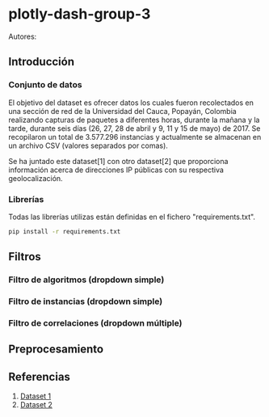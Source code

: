# plotly-dash-group-3
Autores:

## Introducción

### Conjunto de datos
El objetivo del dataset es ofrecer datos los cuales fueron recolectados en una sección de red de la Universidad del Cauca, Popayán, Colombia realizando capturas de paquetes a diferentes horas, durante la mañana y la tarde, durante seis días (26, 27, 28 de abril y 9, 11 y 15 de mayo) de 2017. Se recopilaron un total de 3.577.296 instancias y actualmente se almacenan en un archivo CSV (valores separados por comas).

Se ha juntado este dataset[1] con otro dataset[2] que proporciona información acerca de direcciones IP públicas con su respectiva geolocalización.

### Librerías
Todas las librerías utilizas están definidas en el fichero "requirements.txt".
```bash
pip install -r requirements.txt
```
## Filtros

### Filtro de algoritmos (dropdown simple)

### Filtro de instancias (dropdown simple)

### Filtro de correlaciones (dropdown múltiple)

## Preprocesamiento

## Referencias
1. [Dataset 1](https://datahub.io/core/geoip2-ipv4)
2. [Dataset 2](https://www.kaggle.com/jsrojas/ip-network-traffic-flows-labeled-with-87-apps)